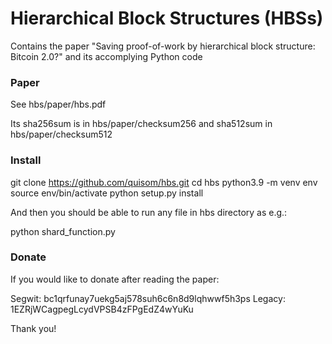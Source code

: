 # Hierarchical Block Structures (HBSs)

Contains the paper "Saving proof-of-work by hierarchical block structure: Bitcoin 2.0?"
and its accomplying Python code

### Paper

See hbs/paper/hbs.pdf

Its sha256sum is in hbs/paper/checksum256 and sha512sum in hbs/paper/checksum512

### Install

git clone https://github.com/quisom/hbs.git
cd hbs
python3.9 -m venv env
source env/bin/activate
python setup.py install

And then you should be able to run any file in hbs directory as e.g.:

python shard_function.py


### Donate

If you would like to donate after reading the paper:

Segwit: bc1qrfunay7uekg5aj578suh6c6n8d9lqhwwf5h3ps
Legacy: 1EZRjWCagpegLcydVPSB4zFPgEdZ4wYuKu

Thank you!
